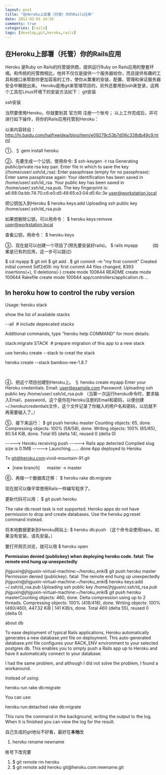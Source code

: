 ```yaml
---
layout: post
title: "在Heroku上部署（托管）你的Rails应用"
date: 2012-02-01 14:56
comments: true
categories: [rails]
tags: [develop,git,heroku,rails]
---
```

## 在Heroku上部署（托管）你的Rails应用
Heroku 是Ruby on Rails的托管提供商，提供运行Ruby on Rails应用的整套环境。和传统的托管商相比，他并不仅仅是提供一个服务器给你，而且提供有趣的工具和接口来帮助你更加容易的工作，使你从繁重的安装、配置、管理和保证服务器安全中解脱出来。
Heroku是用git来管理项目的，另外还要用到ssh来登录，这两个工具在Linux环境下的安装方法如下：
git安装

ssh安装

当然要使用Heroku，你就要到其 官方网 注册一个账号；
以上工作完成后，并可进行如下操作，将你的Rails应用托管到Heroku：

以来内容转自： http://hi.baidu.com/haifreeidea/blog/item/e09279c53b7d06c338db49c9.html

①、＄ gem install heroku

②、先要生成一个公钥，使用命令:
$ ssh-keygen -t rsa
Generating public/private rsa key pair.
Enter file in which to save the key (/home/user/.ssh/id_rsa):
Enter passphrase (empty for no passphrase):
Enter same passphrase again:
Your identification has been saved in /home/user/.ssh/id_rsa.
Your public key has been saved in /home/user/.ssh/id_rsa.pub.
The key fingerprint is:
a6:88:0a:bb:74:70:c6:e0:d5:49:65:e3:04:d5:6c:3e user@workstation.local

把公钥加入到Heroku
$ heroku keys:add
Uploading ssh public key /home/user/.ssh/id_rsa.pub

如果想删除公钥，可以用命令：
$ heroku keys:remove user@workstation.local

查看公钥，用命令：
$ heroku keys

③、现在就可以创建一个项目了(预先要安装好rails)。
$ rails myapp            (如果是已有的应用，这一步可以跳过)

$ cd myapp
$ git init
$ git add .
$ git commit -m "my first commit"
Created initial commit 5df2d09: my first commit
44 files changed, 8393 insertions(+), 0 deletions(-)
create mode 100644 README
create mode 100644 Rakefile
create mode 100644 app/controllers/application.rb
...
<h2>In heroku how to control the ruby version</h2>
Usage: heroku stack

show the list of available stacks

--all  # include deprecated stacks

Additional commands, type "heroku help COMMAND" for more details:

stack:migrate STACK  # prepare migration of this app to a new stack

use heroku create --stack to creat the stack

heroku create --stack bamboo-ree-1.8.7

&nbsp;

④、把这个项目创建到Heroku上。
＄ heroku create myapp
Enter your Heroku credentials.
Email: user@example.com
Password:
Uploading ssh public key /home/user/.ssh/id_rsa.pub
（当第一次运行heroku命令时，要求输入Email，password，这个是你在Heroku注册的Email和密码，以便创建~/.heroku/credentials文件，这个文件记录了你输入的用户名和密码，以后就不再需要输入了。）

⑤、接下来运行：
$ git push heroku master
Counting objects: 65, done.
Compressing objects: 100% (58/58), done.
Writing objects: 100% (65/65), 80.54 KiB, done.
Total 65 (delta 14), reused 0 (delta 0)

-----&gt; Heroku receiving push
-----&gt; Rails app detected
Compiled slug size is 0.1MB
-----&gt; Launching....... done
App deployed to Heroku

To git@heroku.com:vivid-mountain-91.git
* [new branch]      master -&gt; master

⑥、再做一个数据库迁移：
$ heroku rake db:migrate

现在就可以像平常使用Rails一样编写程序了。

更新代码可以用：
$ git push heroku

The rake db:reset task is not supported. Heroku apps do not have permission to drop and create databases. Use the heroku pg:reset command instead.

将本地数据更新到Heroku网站上:
$ heroku db:push
（这个命令会使用taps，如果没有安装，请先安装。）

要打开网页浏览，就可以用
$ heroku open

<strong>Permission denied (publickey) when deploying heroku code. fatal: The remote end hung up unexpectedly</strong>

jhjguxin@jhjguxin-virtual-machine:~/heroku_enki$ git push heroku master
Permission denied (publickey).
fatal: The remote end hung up unexpectedly
jhjguxin@jhjguxin-virtual-machine:~/heroku_enki$ heroku keys:add ~/.ssh/id_rsa.pub
Uploading ssh public key /home/jhjguxin/.ssh/id_rsa.pub
jhjguxin@jhjguxin-virtual-machine:~/heroku_enki$ git push heroku masterCounting objects: 460, done.
Delta compression using up to 2 threads.
Compressing objects: 100% (418/418), done.
Writing objects: 100% (460/460), 447.32 KiB | 141 KiB/s, done.
Total 460 (delta 55), reused 0 (delta 0)

about db

To ease deployment of typical Rails applications, Heroku automatically generates a new database.yml file on deployment. This auto-generated database.yml file configures your RACK_ENV environment to your selected postgres db. This enables you to simply push a Rails app up to Heroku and have it automatically connect to your database.

I had the same problem, and although I did not solve the problem, I found a workaround.

Instead of using:

heroku run rake db:migrate

You can use:

heroku run:detached rake db:migrate

This runs the command in the background, writing the output to the log. When it is finished you can view the log for the result.

自己生成的git地址不好看，最好在<strong>本地</strong>改
<div id="">
<ol start="1">
	<li>heroku rename newname</li>
</ol>
</div>
帐号下改完要
<ol start="1">
	<li>$ git remote rm heroku</li>
	<li>$ git remote add heroku git@heroku.com:newname.git</li>
</ol>
